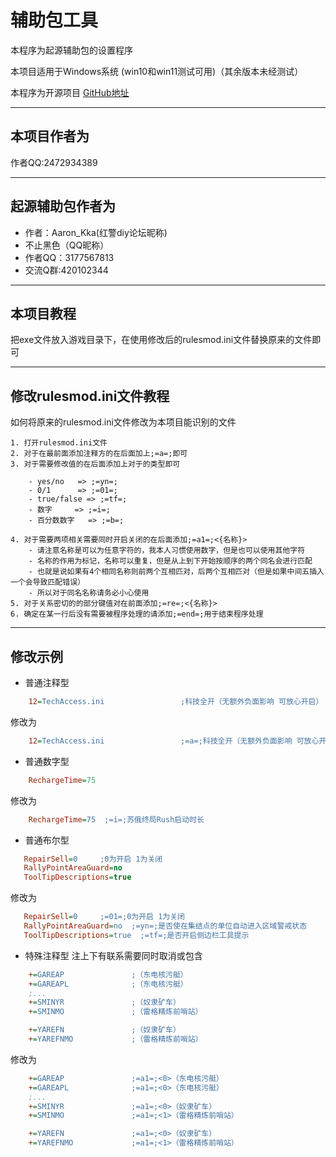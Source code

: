 # 辅助包工具

本程序为起源辅助包的设置程序

本项目适用于Windows系统 (win10和win11测试可用)（其余版本未经测试）

本程序为开源项目 [GitHub地址](https://github.com/LDegit-520/fuzhubaogongju)

---

## 本项目作者为

作者QQ:2472934389

---

## 起源辅助包作者为

- 作者：Aaron_Kka(红警diy论坛昵称)
- 不止黑色（QQ昵称）
- 作者QQ：3177567813
- 交流Q群:420102344

---

## 本项目教程

把exe文件放入游戏目录下，在使用修改后的rulesmod.ini文件替换原来的文件即可

---

## 修改rulesmod.ini文件教程

如何将原来的rulesmod.ini文件修改为本项目能识别的文件

    1. 打开rulesmod.ini文件
    2. 对于在最前面添加注释方的在后面加上;=a=;即可
    3. 对于需要修改值的在后面添加上对于的类型即可

        - yes/no   => ;=yn=;
        - 0/1      => ;=01=;
        - true/false => ;=tf=;
        - 数字     => ;=i=;
        - 百分数数字   => ;=b=;

    4. 对于需要两项相关需要同时开启关闭的在后面添加;=a1=;<{名称}>
        - 请注意名称是可以为任意字符的，我本人习惯使用数字，但是也可以使用其他字符
        - 名称的作用为标记，名称可以重复，但是从上到下开始按顺序的两个同名会进行匹配
        - 也就是说如果有4个相同名称则前两个互相匹对，后两个互相匹对（但是如果中间五插入一个会导致匹配错误）
        - 所以对于同名名称请务必小心使用
    5. 对于关系密切的的部分键值对在前面添加;=re=;<{名称}>
    6. 确定在某一行后没有需要被程序处理的请添加;=end=;用于结束程序处理
---

## 修改示例

- 普通注释型

```ini
    12=TechAccess.ini                 ;科技全开（无额外负面影响 可放心开启）
```

修改为

```ini
    12=TechAccess.ini                 ;=a=;科技全开（无额外负面影响 可放心开启）
```

- 普通数字型

```ini
    RechargeTime=75  
```

修改为

```ini
    RechargeTime=75  ;=i=;苏俄终局Rush启动时长
```

- 普通布尔型

```ini
   RepairSell=0     ;0为开启 1为关闭
   RallyPointAreaGuard=no
   ToolTipDescriptions=true
```

修改为

```ini
   RepairSell=0     ;=01=;0为开启 1为关闭
   RallyPointAreaGuard=no  ;=yn=;是否使在集结点的单位自动进入区域警戒状态
   ToolTipDescriptions=true  ;=tf=;是否开启侧边栏工具提示
```

- 特殊注释型 注上下有联系需要同时取消或包含

```ini
    +=GAREAP               ;（东电核污艇）
    +=GAREAPL              ;（东电核污艇）
    ;...
    +=SMINYR               ;（奴隶矿车）
    +=SMINMO               ;（雷格精炼前哨站）

    +=YAREFN               ;（奴隶矿车）
    +=YAREFNMO             ;（雷格精炼前哨站）

```

修改为

```ini
    +=GAREAP               ;=a1=;<0>（东电核污艇）
    +=GAREAPL              ;=a1=;<0>（东电核污艇）
    ;...
    +=SMINYR               ;=a1=;<0>（奴隶矿车）
    +=SMINMO               ;=a1=;<1>（雷格精炼前哨站）

    +=YAREFN               ;=a1=;<0>（奴隶矿车）
    +=YAREFNMO             ;=a1=;<1>（雷格精炼前哨站）
```
